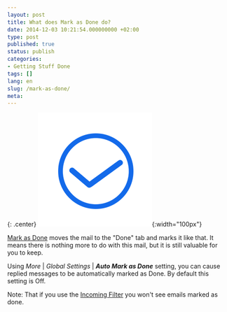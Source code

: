 ```yaml
---
layout: post
title: What does Mark as Done do?
date: 2014-12-03 10:21:54.000000000 +02:00
type: post
published: true
status: publish
categories:
- Getting Stuff Done
tags: []
lang: en
slug: /mark-as-done/
meta:
---
```


{: .center}
![Action Done](/assets/ic_action_done.png){:width="100px"}

[Mark as Done](/mark-an-email-as-done/) moves the mail to the "Done" tab and marks it like that. It means there is nothing more to do with this mail, but it is still valuable for you to keep.

Using *More* \| *Global Settings* \| ***Auto Mark as Done*** setting, you can cause replied messages to be automatically marked as Done. By default this setting is Off.

Note: That if you use the [Incoming Filter](/top-bar-left-triangle-menu/) you won't see emails marked as done.
